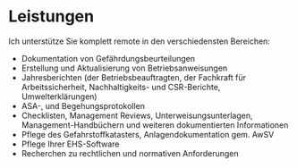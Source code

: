 # Leistungen

Ich unterstütze Sie komplett remote in den verschiedensten Bereichen:

- Dokumentation von Gefährdungsbeurteilungen
- Erstellung und Aktualisierung von Betriebsanweisungen
- Jahresberichten (der Betriebsbeauftragten, der Fachkraft für Arbeitssicherheit, Nachhaltigkeits- und CSR-Berichte, Umwelterklärungen)
- ASA-, und Begehungsprotokollen
- Checklisten, Management Reviews, Unterweisungsunterlagen, Management-Handbüchern und weiteren dokumentierten Informationen
- Pflege des Gefahrstoffkatasters, Anlagendokumentation gem. AwSV
- Pflege Ihrer EHS-Software
- Recherchen zu rechtlichen und normativen Anforderungen
